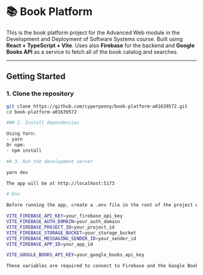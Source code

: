 # 📚 Book Platform

This is the book platform project for the Advanced Web module in the Development and Deployment of Software Systems course. Built using **React + TypeScript + Vite**. Uses also **Firebase** for the backend and **Google Books API** as a service to fetch all of the book catalog and searches.

---

## Getting Started

### 1. Clone the repository

```bash
git clone https://github.com/cyperpeony/book-platform-a01639572.git
cd book-platform-a01639572

### 2. Install dependencies

Using Yarn:
- yarn
Or npm:
- npm install

## 3. Run the development server

yarn dev

The app will be at http://localhost:5173

# Env

Before running the app, create a .env file in the root of the project with:

VITE_FIREBASE_API_KEY=your_firebase_api_key
VITE_FIREBASE_AUTH_DOMAIN=your_auth_domain
VITE_FIREBASE_PROJECT_ID=your_project_id
VITE_FIREBASE_STORAGE_BUCKET=your_storage_bucket
VITE_FIREBASE_MESSAGING_SENDER_ID=your_sender_id
VITE_FIREBASE_APP_ID=your_app_id

VITE_GOOGLE_BOOKS_API_KEY=your_google_books_api_key

These variables are required to connect to Firebase and the Google Books API. It's already included in .gitignore to not risk sensitive keys in the Git.

